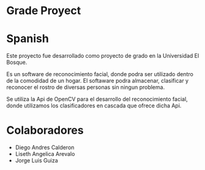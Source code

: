 # Grade Proyect
# Spanish


Este proyecto fue desarrollado como proyecto de grado en la Universidad El Bosque.

Es un software de reconocimiento facial, donde podra ser utilizado dentro de la comodidad de un hogar.
El softaware podra almacenar, clasificar y reconocer el rostro de diversas personas sin ningun problema.

Se utiliza la Api de OpenCV para el desarrollo del reconocimiento facial, donde utilizamos los clasificadores en cascada que ofrece dicha Api.


# Colaboradores

- Diego Andres Calderon
- Liseth Angelica Arevalo
- Jorge Luis Guiza
